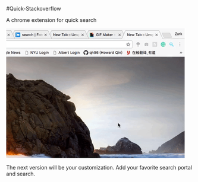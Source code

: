 #Quick-Stackoverflow

A chrome extension for quick search

![screenshot.gif](assets/screenshot.gif)

The next version will be your customization. Add your favorite search portal and search.